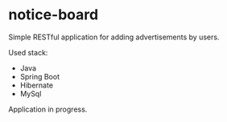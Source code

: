 # notice-board


Simple RESTful application for adding advertisements by users.

Used stack:

* Java
* Spring Boot
* Hibernate
* MySql

Application in progress.

